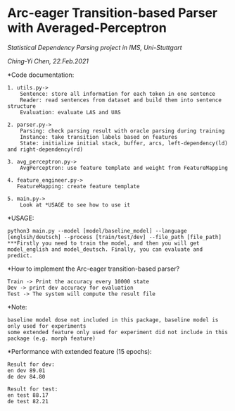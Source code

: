 # Arc-eager Transition-based Parser with Averaged-Perceptron #

*Statistical Dependency Parsing project in IMS, Uni-Stuttgart*

*Ching-Yi Chen, 22.Feb.2021*


*Code documentation:

    1. utils.py->
        Sentence: store all information for each token in one sentence
        Reader: read sentences from dataset and build them into sentence structure
        Evaluation: evaluate LAS and UAS

    2. parser.py->
        Parsing: check parsing result with oracle parsing during training
        Instance: take transition labels based on features
        State: initialize initial stack, buffer, arcs, left-dependency(ld) and right-dependency(rd)

    3. avg_perceptron.py->
        AvgPerceptron: use feature template and weight from FeatureMapping

    4. feature_engineer.py->
       FeatureMapping: create feature template

    5. main.py->
        Look at *USAGE to see how to use it


*USAGE:

    python3 main.py --model [model/baseline_model] --language [englsih/deutsch] --process [train/test/dev] --file_path [file_path]
    ***Firstly you need to train the model, and then you will get model_english and model_deutsch. Finally, you can evaluate and predict.

*How to implement the Arc-eager transition-based parser?

    Train -> Print the accuracy every 10000 state
    Dev -> print dev accuracy for evaluation
    Test -> The system will compute the result file


*Note:

    baseline model dose not included in this package, baseline model is only used for experiments
    some extended feature only used for experiment did not include in this package (e.g. morph feature)


*Performance with extended feature (15 epochs):

    Result for dev:
    en dev 89.01
    de dev 84.80

    Result for test:
    en test 88.17
    de test 82.21


